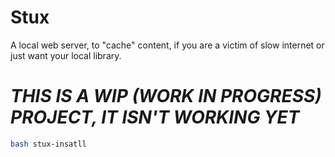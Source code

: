 # Stux
A local web server, to "cache" content, if you are a victim of slow internet or just want your local library.

# *THIS IS A WIP (WORK IN PROGRESS) PROJECT, IT ISN'T WORKING YET*


```bash
bash stux-insatll
```
